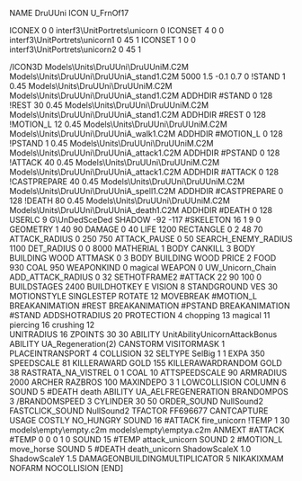 NAME DruUUni
ICON U_FrnOf17

ICONEX 0 0 interf3\UnitPortrets\unicorn 0
ICONSET 4 0 0 interf3\UnitPortrets\unicorn1 0 45 1
ICONSET 1 0 0 interf3\UnitPortrets\unicorn2 0 45 1
                
/ICON3D Models\Units\DruUUni\DruUUniM.C2M Models\Units\DruUUni\DruUUniA_stand1.C2M 5000 1.5 -0.1 0.7 0 
!STAND          1 0.45 Models\Units\DruUUni\DruUUniM.C2M Models\Units\DruUUni\DruUUniA_stand1.C2M
ADDHDIR #STAND 0 128
!REST          30 0.45 Models\Units\DruUUni\DruUUniM.C2M Models\Units\DruUUni\DruUUniA_stand1.C2M
ADDHDIR #REST 0 128
!MOTION_L      12 0.45 Models\Units\DruUUni\DruUUniM.C2M Models\Units\DruUUni\DruUUniA_walk1.C2M
ADDHDIR #MOTION_L 0 128
!PSTAND        1  0.45 Models\Units\DruUUni\DruUUniM.C2M Models\Units\DruUUni\DruUUniA_attack1.C2M
ADDHDIR #PSTAND 0 128 
!ATTACK        40 0.45 Models\Units\DruUUni\DruUUniM.C2M Models\Units\DruUUni\DruUUniA_attack1.C2M
ADDHDIR #ATTACK 0 128
!CASTPREPARE   40 0.45 Models\Units\DruUUni\DruUUniM.C2M Models\Units\DruUUni\DruUUniA_spell1.C2M
ADDHDIR #CASTPREPARE 0 128
!DEATH         80 0.45 Models\Units\DruUUni\DruUUniM.C2M Models\Units\DruUUni\DruUUniA_death1.C2M
ADDHDIR #DEATH 0 128
USERLC 			9 G\UnDedSceDed SHADOW -92 -117
#SKELETON               16 1 9 0
GEOMETRY 1 40 90
DAMAGE   0 40
LIFE     1200
RECTANGLE 0 2 48 70
ATTACK_RADIUS 0 250 750
ATTACK_PAUSE 0 50
SEARCH_ENEMY_RADIUS 1100
DET_RADIUS 0 0 8000
MATHERIAL 1 BODY
CANKILL 3 BODY BUILDING WOOD 
ATTMASK 0 3 BODY BUILDING WOOD 
PRICE 2 FOOD 930 COAL 950
WEAPONKIND 0 magical
WEAPON 0 UW_Unicorn_Chain
ADD_ATTACK_RADIUS 0 32
SETHOTFRAME2 #ATTACK 22 90 100 0
BUILDSTAGES 2400
BUILDHOTKEY		E
VISION 8
STANDGROUND
VES 30
MOTIONSTYLE SINGLESTEP
ROTATE 12
MOVEBREAK #MOTION_L
BREAKANIMATION #REST
BREAKANIMATION #PSTAND
BREAKANIMATION #STAND
ADDSHOTRADIUS 20
PROTECTION 4 chopping 13 magical 11 piercing 16 crushing 12  
UNITRADIUS 16
ZPOINTS 30 30
ABILITY UnitAbilityUnicornAttackBonus
ABILITY UA_Regeneration(2)
CANSTORM
VISITORMASK 1
PLACEINTRANSPORT 4
COLLISION 32
SELTYPE SelBig 1 1
EXPA 350
SPEEDSCALE 81
KILLERAWARD             GOLD 155
KILLERAWARDRANDOM       GOLD 38
RASTRATA_NA_VISTREL 0 1 COAL 10
ATTSPEEDSCALE 90
ARMRADIUS 		2000
ARCHER
RAZBROS 100
MAXINDEPO 3 1
LOWCOLLISION
COLUMN 6
SOUND 5 #DEATH death
ABILITY                 UA_AELFREGENERATION
BRANDOMPOS 3
/BRANDOMSPEED 3
CYLINDER 30 50
ORDER_SOUND NullSound2
FASTCLICK_SOUND NullSound2
TFACTOR FF696677
CANTCAPTURE
USAGE COSTLY
NO_HUNGRY
SOUND 16 #ATTACK fire_unicorn
!TEMP 1 30 models\empty\empty.c2m models\empty\emptya.c2m
ANMEXT #ATTACK #TEMP 0 0 0 1 0
SOUND 15 #TEMP attack_unicorn
SOUND 2 #MOTION_L move_horse
SOUND 5 #DEATH death_unicorn
ShadowScaleX 1.0
ShadowScaleY 1.5
DAMAGEONBUILDINGMULTIPLICATOR 5
NIKAKIXMAM
NOFARM
NOCOLLISION
[END]
